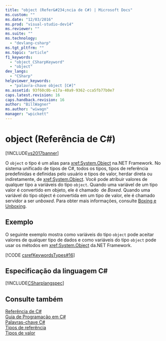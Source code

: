 ```yaml
---
title: "object (Refer&#234;ncia de C#) | Microsoft Docs"
ms.custom: ""
ms.date: "12/03/2016"
ms.prod: "visual-studio-dev14"
ms.reviewer: ""
ms.suite: ""
ms.technology: 
  - "devlang-csharp"
ms.tgt_pltfrm: ""
ms.topic: "article"
f1_keywords: 
  - "object_CSharpKeyword"
  - "object"
dev_langs: 
  - "CSharp"
helpviewer_keywords: 
  - "palavra-chave object [C#]"
ms.assetid: 93f60c0b-e17a-40a9-9362-cca5fb77b0e7
caps.latest.revision: 16
caps.handback.revision: 16
author: "BillWagner"
ms.author: "wiwagn"
manager: "wpickett"
---
```

# object (Refer&#234;ncia de C#)
[!INCLUDE[vs2017banner](../../../csharp/includes/vs2017banner.md)]

O `object` o tipo é um alias para <xref:System.Object> na.NET Framework.  No sistema unificado de tipos de C\#, todos os tipos, tipos de referência predefinidas e definidas pelo usuário e tipos de valor, herdar direta ou indiretamente, de <xref:System.Object>.  Você pode atribuir valores de qualquer tipo a variáveis do tipo `object`.  Quando uma variável de um tipo valor é convertido em objeto, ele é chamado  de *Boxed*.  Quando uma variável do tipo  object é convertida em um tipo de valor, ele é chamado servidor a ser *unboxed*.  Para obter mais informações, consulte  [Boxing e Unboxing](../../../csharp/programming-guide/types/boxing-and-unboxing.md).  
  
## Exemplo  
 O seguinte exemplo mostra como variáveis do tipo `object` pode aceitar valores de qualquer tipo de dados e como variáveis do tipo `object` pode usar os métodos em <xref:System.Object> da.NET Framework.  
  
 [!CODE [csrefKeywordsTypes#16](../CodeSnippet/VS_Snippets_VBCSharp/csrefKeywordsTypes#16)]  
  
## Especificação da linguagem C\#  
 [!INCLUDE[CSharplangspec](../../../csharp/language-reference/keywords/includes/csharplangspec_md.md)]  
  
## Consulte também  
 [Referência de C\#](../../../csharp/language-reference/index.md)   
 [Guia de Programação em C\#](../../../csharp/programming-guide/index.md)   
 [Palavras\-chave C\#](../../../csharp/language-reference/keywords/index.md)   
 [Tipos de referência](../../../csharp/language-reference/keywords/reference-types.md)   
 [Tipos de valor](../../../csharp/language-reference/keywords/value-types.md)